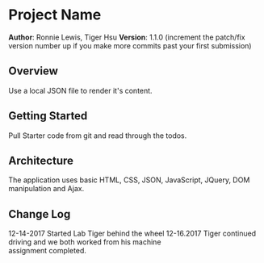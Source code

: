 # Project Name

**Author**: Ronnie Lewis, Tiger Hsu
**Version**: 1.1.0 (increment the patch/fix version number up if you make more commits past your first submission)

## Overview
Use a local JSON file to render it's content.

## Getting Started

Pull Starter code from git and read through the todos.

## Architecture

The application uses basic HTML, CSS, JSON, JavaScript, JQuery, DOM manipulation and Ajax.

## Change Log


12-14-2017 Started Lab Tiger behind the wheel
12-16.2017 Tiger continued driving and we both worked from his machine   
           assignment completed.